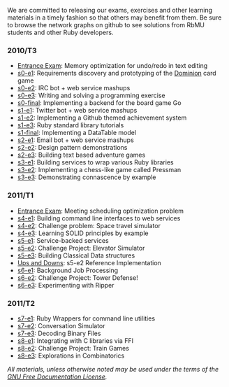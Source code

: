 We are committed to releasing our exams, exercises and other learning materials in a timely fashion so that others may benefit from them.  Be sure to browse the network graphs on github to see solutions from RbMU students and other Ruby developers.

### 2010/T3

* [Entrance Exam](https://github.com/rmu/rmu-entrance-exam-2010): Memory optimization for undo/redo in text editing
* [s0-e1](https://github.com/rmu/s0-e1): Requirements discovery and prototyping of the [Dominion](http://en.wikipedia.org/wiki/Dominion_%28card_game%29) card game
* [s0-e2](https://github.com/rmu/s0-e2): IRC bot + web service mashups
* [s0-e3](https://github.com/rmu/s0-e3): Writing and solving a programming exercise
* [s0-final](https://github.com/rmu/s0-final): Implementing a backend for the board game Go
* [s1-e1](https://github.com/rmu/s1-e1): Twitter bot + web service mashups
* [s1-e2](https://github.com/rmu/s1-e2): Implementing a Github themed achievement system
* [s1-e3](https://github.com/sandal/guides/wiki/_pages): Ruby standard library tutorials
* [s1-final](https://github.com/rmu/s1-final): Implementing a DataTable model
* [s2-e1](https://github.com/rmu/s2-e1): Email bot + web service mashups
* [s2-e2](https://github.com/rmu/s2-e2): Design pattern demonstrations
* [s2-e3](https://github.com/rmu/s2-e3): Building text based adventure games
* [s3-e1](https://github.com/rmu/s3-e1): Building services to wrap various Ruby libraries
* [s3-e2](https://github.com/rmu/s3-e2): Implementing a chess-like game called Pressman
* [s3-e3](https://github.com/rmu/s3-e3): Demonstrating connascence by example

### 2011/T1

* [Entrance Exam](https://github.com/rmu/rmu-entrance-exam-2011-t1): Meeting scheduling optimization problem
* [s4-e1](https://github.com/rmu/s4-e1): Building command line interfaces to web services
* [s4-e2](https://github.com/rmu/s4-e2): Challenge problem: Space travel simulator
* [s4-e3](https://github.com/rmu/s4-e3): Learning SOLID principles by example
* [s5-e1](https://github.com/rmu/s5-e1): Service-backed services
* [s5-e2](https://github.com/rmu/s5-e2): Challenge Project: Elevator Simulator
* [s5-e3](https://github.com/rmu/s5-e3): Building Classical Data structures
* [Ups and Downs](https://github.com/rmu/ups_and_downs): s5-e2 Reference Implementation
* [s6-e1](https://github.com/rmu/s6-e1): Background Job Processing
* [s6-e2](https://github.com/rmu/s6-e2): Challenge Project: Tower Defense!
* [s6-e3](https://github.com/rmu/s6-e3): Experimenting with Ripper

### 2011/T2

* [s7-e1](https://github.com/rmu/s7-e1): Ruby Wrappers for command line utilities
* [s7-e2](https://github.com/rmu/s7-e2): Conversation Simulator
* [s7-e3](https://github.com/rmu/s7-e3): Decoding Binary Files
* [s8-e1](https://github.com/rmu/s8-e1): Integrating with C libraries via FFI
* [s8-e2](https://github.com/rmu/s8-e2): Challenge Project: Train Games
* [s8-e3](https://github.com/rmu/s8-e3): Explorations in Combinatorics

_All materials, unless otherwise noted may be used under the terms of the [GNU Free Documentation License](http://www.gnu.org/licenses/fdl.html)._